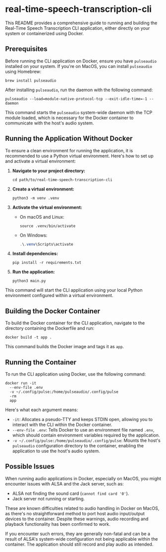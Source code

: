 # real-time-speech-transcription-cli

This README provides a comprehensive guide to running and building the Real-Time Speech Transcription CLI application, either directly on your system or containerized using Docker.

## Prerequisites

Before running the CLI application on Docker, ensure you have `pulseaudio` installed on your system. If you're on MacOS, you can install `pulseaudio` using Homebrew:

```shell
brew install pulseaudio
```

After installing `pulseaudio`, run the daemon with the following command:

```shell
pulseaudio --load=module-native-protocol-tcp --exit-idle-time=-1 --daemon
```

This command starts the `pulseaudio` system-wide daemon with the TCP module loaded, which is necessary for the Docker container to communicate with the host's audio system.

## Running the Application Without Docker

To ensure a clean environment for running the application, it is recommended to use a Python virtual environment. Here's how to set up and activate a virtual environment:

1. **Navigate to your project directory:**

   ```shell
   cd path/to/real-time-speech-transcription-cli
   ```
2. **Create a virtual environment:**

   ```shell
   python3 -m venv .venv
   ```
3. **Activate the virtual environment:**

   * On macOS and Linux:
     ```shell
     source .venv/bin/activate
     ```
   * On Windows:
     ```powershell
     .\.venv\Scripts\activate
     ```
4. **Install dependencies:**

   ```shell
   pip install -r requirements.txt
   ```
5. **Run the application:**

   ```shell
   python3 main.py
   ```

This command will start the CLI application using your local Python environment configured within a virtual environment.

## Building the Docker Container

To build the Docker container for the CLI application, navigate to the directory containing the Dockerfile and run:

```shell
docker build -t app .
```

This command builds the Docker image and tags it as `app`.

## Running the Container

To run the CLI application using Docker, use the following command:

```shell
docker run -it
  --env-file .env
  -v ~/.config/pulse:/home/pulseaudio/.config/pulse
  -rm
  app
```

Here's what each argument means:

* `-it`: Allocates a pseudo-TTY and keeps STDIN open, allowing you to interact with the CLI within the Docker container.
* `--env-file .env`: Tells Docker to use an environment file named `.env`, which should contain environment variables required by the application.
* `-v ~/.config/pulse:/home/pulseaudio/.config/pulse`: Mounts the host's `pulseaudio` configuration directory to the container, enabling the application to use the host's audio system.

## Possible Issues

When running audio applications in Docker, especially on MacOS, you might encounter issues with ALSA and the Jack server, such as:

* ALSA not finding the sound card (`cannot find card '0'`).
* Jack server not running or starting.

These are known difficulties related to audio handling in Docker on MacOS, as there's no straightforward method to port host audio input/output devices to the container. Despite these warnings, audio recording and playback functionality has been confirmed to work.

If you encounter such errors, they are generally non-fatal and can be a result of ALSA's system-wide configuration not being applicable within the container. The application should still record and play audio as intended.
